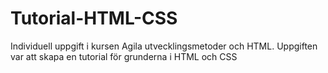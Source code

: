 # Tutorial-HTML-CSS
Individuell uppgift i kursen Agila utvecklingsmetoder och HTML. Uppgiften var att skapa en tutorial för grunderna i HTML och CSS
